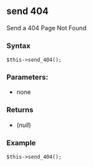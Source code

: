 ## send 404

Send a 404 Page Not Found

### Syntax

	$this->send_404();

### Parameters:

* none

### Returns

* (*null*)

### Example

	$this->send_404();